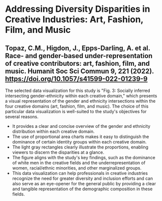 

# Addressing Diversity Disparities in Creative Industries: Art, Fashion, Film, and Music
## Topaz, C.M., Higdon, J., Epps-Darling, A. et al. Race- and gender-based under-representation of creative contributors: art, fashion, film, and music. Humanit Soc Sci Commun 9, 221 (2022). https://doi.org/10.1057/s41599-022-01239-9
The selected data visualization for this study is "Fig. 3: Socially inferred intersecting gender-ethnicity within each creative domain," which presents a visual representation of the gender and ethnicity intersections within the four creative domains (art, fashion, film, and music).
The choice of this particular data visualization is well-suited to the study's objectives for several reasons. 
- It provides a clear and concise overview of the gender and ethnicity distribution within each creative domain.
- The use of proportional area charts makes it easy to distinguish the dominance of certain identity groups within each creative domain.
- The light gray rectangles clearly illustrate the proportions, enabling viewers to discern the disparities at a glance.
- The figure aligns with the study's key findings, such as the dominance of white men in the creative fields and the underrepresentation of women, racial/ethnic minorities, and other marginalized groups.
- This data visualization can help professionals in creative industries recognize the need for greater diversity and inclusion efforts and can also serve as an eye-opener for the general public by providing a clear and tangible representation of the demographic composition in these fields. 
